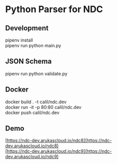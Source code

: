 # Python Parser for NDC

## Development

pipenv install  
pipenv run python main.py

## JSON Schema

pipenv run python validate.py

## Docker

docker build . -t calil/ndc.dev  
docker run -it -p 80:80 calil/ndc.dev  
docker push calil/ndc.dev

## Demo

[https://ndc-dev.arukascloud.io/ndc8](https://ndc-dev.arukascloud.io/ndc8)  
[https://ndc-dev.arukascloud.io/ndc9](https://ndc-dev.arukascloud.io/ndc9)